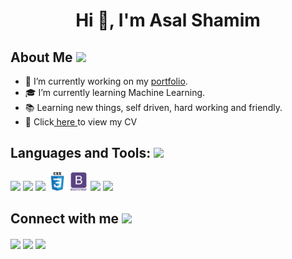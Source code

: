 <h1 align="center">Hi 🙋, I'm Asal Shamim  </h1>

<h2> About Me <img src = "https://media0.giphy.com/media/KDDpcKigbfFpnejZs6/giphy.gif?cid=ecf05e47oy6f4zjs8g1qoiystc56cu7r9tb8a1fe76e05oty&rid=giphy.gif" width = 100px></h2>


- 🔭 I’m currently working on my <a href="#" target="_blank">portfolio</a>. 
- 🎓 I’m currently learning Machine Learning.
- 📚 Learning new things, self driven, hard working and friendly.
- 📝 Click<a href="#" target="_blank"> here </a> to view my CV

<h2> Languages and Tools: <img src = "https://media2.giphy.com/media/QssGEmpkyEOhBCb7e1/giphy.gif?cid=ecf05e47a0n3gi1bfqntqmob8g9aid1oyj2wr3ds3mg700bl&rid=giphy.gif" width = "32px"> </h2>
<p align="left"> 
 
 <code><img height="30" src="https://img.icons8.com/color/2x/visual-studio-code-2019.png"></code>
  <code><img height="30" src="https://img.icons8.com/color/72/figma.png"></code>
    <code><img height="30" src="https://img.icons8.com/color/72/html-5--v1.png"></code>
      <code><img height="30" src="https://raw.githubusercontent.com/devicons/devicon/master/icons/css3/css3-original-wordmark.svg"></code>
        <code><img height="30" src="https://raw.githubusercontent.com/devicons/devicon/master/icons/bootstrap/bootstrap-plain-wordmark.svg"></code>
          <code><img height="30" src="https://img.icons8.com/color/72/python.png"></code>
            <code><img height="30" src="https://img.icons8.com/color/72/javascript.png"></code>
  

    
    
    
 
    
 
  
 
 <h2> Connect with me <img src='https://raw.githubusercontent.com/ShahriarShafin/ShahriarShafin/main/Assets/handshake.gif' width="100px"> </h2>
 <a href = 'https://www.linkedin.com/in/asal-s-6a19891b6/'> <img width = '32px' align= 'center' src="https://img.icons8.com/ios-filled/72/linkedin.png"/></a> 
 <a href = 'https://github.com/asalshamim'> <img width = '32px' align= 'center' src="https://img.icons8.com/dusk/2x/github.png"/></a> 
 <a href = 'https://codepen.io/Asalsh'> <img width = '32px' align= 'center' src="https://img.icons8.com/ios-filled/50/000000/codepen.png"/></a> 
 


